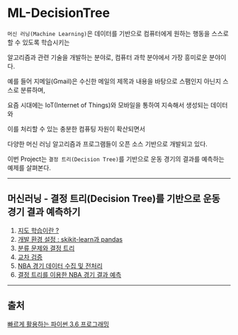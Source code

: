 # ML-DecisionTree

`머신 러닝(Machine Learning)`은 데이터를 기반으로 컴퓨터에게 원하는 행동을 스스로 할 수 있도록 학습시키는

알고리즘과 관련 기술을 개발하는 분야로, 컴퓨터 과학 분야에서 가장 흥미로운 분야이다.

예를 들어 지메일(Gmail)은 수신한 메일의 제목과 내용을 바탕으로 스팸인지 아닌지 스스로 분류하며,

요즘 시대에는 IoT(Internet of Things)와 모바일을 통하여 지속해서 생성되는 데이터와

이를 처리할 수 있는 충분한 컴퓨팅 자원이 확산되면서 

다양한 머신 러닝 알고리즘과 프로그램들이 오픈 소스 기반으로 개발되고 있다.

이번 Project는 `결정 트리(Decision Tree)`를 기반으로 운동 경기의 결과를 예측하는 예제를 살펴본다.

---

## 머신러닝 - 결정 트리(Decision Tree)를 기반으로 운동 경기 결과 예측하기

1. [지도 학습이란 ?](https://goodgid.github.io/Python3(9)-(1)/)
2. [개발 환경 설정 : skikit-learn과 pandas](https://goodgid.github.io/Python3(9)-(1)/)
3. [분류 문제와 결정 트리](https://goodgid.github.io/Python3(9)-(2)/)
4. [교차 검증](https://goodgid.github.io/Python3(9)-(2)/)
5. [NBA 경기 데이터 수집 및 전처리](https://goodgid.github.io/Python3(9)-(3)/)
6. [결정 트리를 이용한 NBA 경기 결과 예측](https://goodgid.github.io/Python3(9)-(3)/)

---

## 출처

[빠르게 활용하는 파이썬 3.6 프로그래밍](http://wikibook.co.kr/python-36-programming/)


